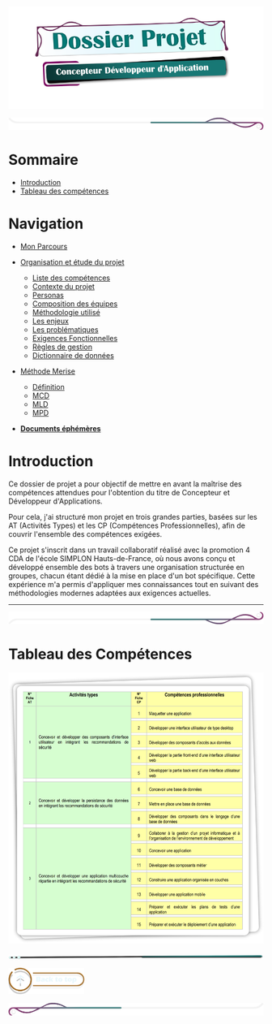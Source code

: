 
![titre_cda_main_img](./assets/img/main_cda_title.png)

![mep_top](./assets/line/border_deco_rt.png)

# Sommaire

- [Introduction](#introduction)
- [Tableau des compétences](#tableau-des-compétences)


# Navigation 


- [Mon Parcours](./doc/presentation.md)
- [Organisation et étude du projet]()
    - [Liste des compétences](./doc/liste_competences.md)
    - [Contexte du projet](./doc/contexte_projet.md)
    - [Personas](./doc/personas.md)
    - [Composition des équipes](./doc/composition_equipe.md)
    - [Méthodologie utilisé](./doc/methodologie_agile.md)
    - [Les enjeux](./doc/enjeux.md)
    - [Les problématiques](./doc/problematiques.md)
    - [Exigences Fonctionnelles](./doc/exigences_focntionelles.md)
    - [Règles de gestion](./doc/regles_gestion.md)
    - [Dictionnaire de données](./doc/dictionnaire_donnees.md)


- [Méthode Merise]()
    - [Définition](./doc/merise_definition.md)
    - [MCD](./doc/merise/mcd.md)
    - [MLD](./doc/merise/mld.md)
    - [MPD]()
    




- [**Documents éphémères**](./doc/tools_dev.md)
 


# Introduction

Ce dossier de projet a pour objectif de mettre en avant la maîtrise des compétences attendues pour l'obtention du titre de Concepteur et Développeur d'Applications.

Pour cela, j'ai structuré mon projet en trois grandes parties, basées sur les AT (Activités Types) et les CP (Compétences Professionnelles), afin de couvrir l'ensemble des compétences exigées.

Ce projet s'inscrit dans un travail collaboratif réalisé avec la promotion 4 CDA de l'école SIMPLON Hauts-de-France, où nous avons conçu et développé ensemble des bots à travers une organisation structurée en groupes, chacun étant dédié à la mise en place d'un bot spécifique. Cette expérience m'a permis d'appliquer mes connaissances tout en suivant des méthodologies modernes adaptées aux exigences actuelles.

<!-- # Liste des compétences

- [AT 1 : Développement d'interfaces sécurisées](./doc/at1.md)

(Concevoir et développer des composants d'interface utilisateur en intégrant les recommandations de sécurité)

- [AT 2 : Gestion sécurisée des données](./doc/at2.md)

(Concevoir et développer la persistance des données en intégrant les recommandations de sécurité)

- [AT 3 : Développement d'applications multicouches](./doc/at3.md)

(Concevoir et développer une application multicouche répartie en intégrant les recommandations de sécurité) -->

---

<!-- - Liste des compétences du référentiel qui sont couvertes par le projet
- [Résumé du projet](./doc/resume_projet.md)
- Cahier des charges
- Gestion de projet
- Spécifications fonctionnelles
- Spécifications techniques
- Réalisations
- Demonstration 
- Et si c'était à refaire? --> 

![mep_top](./assets/line/border_deco_rb.png)

# Tableau des Compétences

![CDA_Tableau](assets/img/COMPET.png)


![mep_top](./assets/line/line-teal-point_r.png)




<!-- ![mep_top](./assets/line/line-teal-point_r.png) -->

<a href="#sommaire">  <img src="assets/button/back_to_top.png" alt="Back to top" style="width: 150px; height: auto;"></a>

![border](assets/line/border_deco_l.png)
